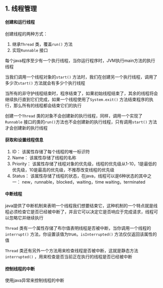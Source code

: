 ## 1. 线程管理

#### 创建和运行线程

创建线程的两种方式：

1. 继承`Thread` 类，覆盖`run()` 方法
2. 实现`Runnable` 接口

每个java程序至少有一个执行线程，当你运行程序时，JVM执行main方法的执行线程

当我们调用一个线程对象的`start()` 方法时，我们在创建另一个执行线程，调用了多少次`start()` 方法就会有多少个执行线程

当所有的非守护线程结束时，程序结束了，如果初始线程结束了，其余的线程将会继续执行直到它们完成，如果一个线程使用了`System.exit()` 方法结束程序的执行，那么所有的线程都会结束它们的执行

创建一个`Thread` 类的对象不会创建新的执行线程，同样，调用一个实现了`Runnable` 接口的类的`run()`方法也不会创建新的执行线程，只有调用`start()` 方法才会创建新的执行线程

#### 获取和设置线程信息

1.  ID： 该属性存储了每个线程的唯一标识符
2.  Name： 该属性存储了线程的名称
3.  Priority： 该属性存储了线程对象的优先级，线程的优先级从1-10，1是最低的优先级，10是最高的优先级，不推荐改变线程的优先级
4.  Status： 该属性存储了线程的状态，在java，线程可以是6种状态的其中之一： new，runnable，blocked，waiting，time waiting，terminated

#### 中断线程

java提供了中断机制来表明一个线程我们想要结束它，这种机制的一个特点就是线程必须检查它是否已经被中断了，并且它可以决定它是否响应于完成请求，线程可以忽略它并继续执行

`Thread` 类有一个属性存储了布尔值表明线程是否被中断，当你调用一个线程的`interrupt()` 方法，你设置该值为true。`isInterrupted()` 方法仅仅返回该属性的值

`Thread` 类还有另外一个方法用来检查线程是否被中断，这就是静态方法`interrupted()` ，用来检查是否当前正在执行的线程是否已经被中断

#### 控制线程的中断

使用java异常来控制线程的中断